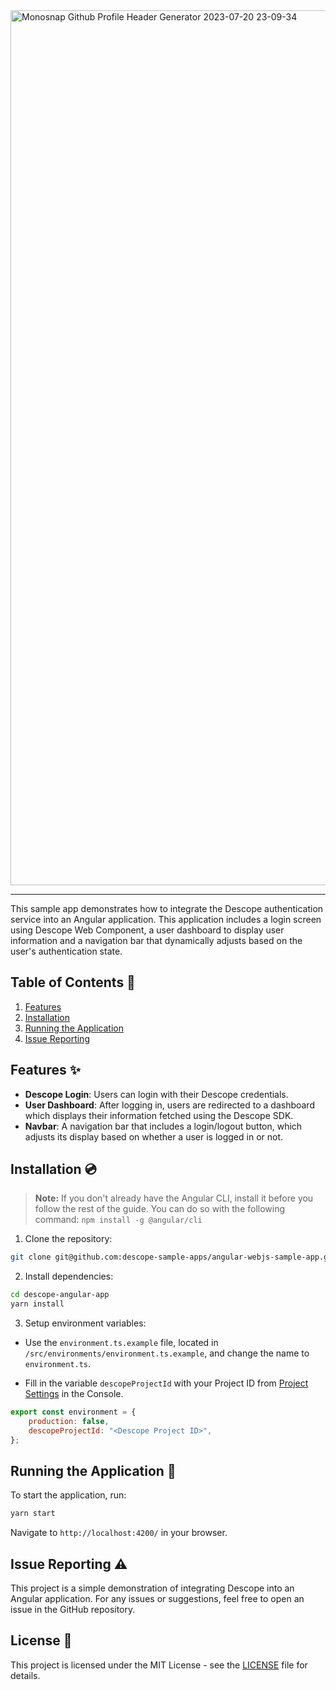 <img width="1400" alt="Monosnap Github Profile Header Generator 2023-07-20 23-09-34" src="https://github.com/descope-sample-apps/angular-webjs-sample-app/assets/32936811/e4452fcf-e566-4795-bb56-2e677aa8bcf0">

---

This sample app demonstrates how to integrate the Descope authentication service into an Angular application. This application includes a login screen using Descope Web Component, a user dashboard to display user information and a navigation bar that dynamically adjusts based on the user's authentication state.

## Table of Contents 📝

1. [Features](#features)
2. [Installation](#installation)
3. [Running the Application](#running-the-application)
4. [Issue Reporting](#issue-reporting)

## Features ✨

* **Descope Login**: Users can login with their Descope credentials.
* **User Dashboard**: After logging in, users are redirected to a dashboard which displays their information fetched using the Descope SDK.
* **Navbar**: A navigation bar that includes a login/logout button, which adjusts its display based on whether a user is logged in or not.

## Installation 💿

> **Note:** If you don't already have the Angular CLI, install it before you follow the rest of the guide. You can do so with the following command: `npm install -g @angular/cli`

1. Clone the repository:
```bash
git clone git@github.com:descope-sample-apps/angular-webjs-sample-app.git
```

2. Install dependencies:
```bash
cd descope-angular-app
yarn install
```

3. Setup environment variables:

* Use the `environment.ts.example` file, located in `/src/environments/environment.ts.example`, and change the name to `environment.ts`.

* Fill in the variable `descopeProjectId` with your Project ID from [Project Settings](https://app.descope.com/settings/project) in the Console.
    
```javascript
export const environment = {
    production: false,
    descopeProjectId: "<Descope Project ID>",
};
```

## Running the Application 🚀

To start the application, run:

```bash
yarn start
```

Navigate to `http://localhost:4200/` in your browser.

## Issue Reporting ⚠️

This project is a simple demonstration of integrating Descope into an Angular application. For any issues or suggestions, feel free to open an issue in the GitHub repository. 

## License 📜

This project is licensed under the MIT License - see the [LICENSE](LICENSE) file for details.
